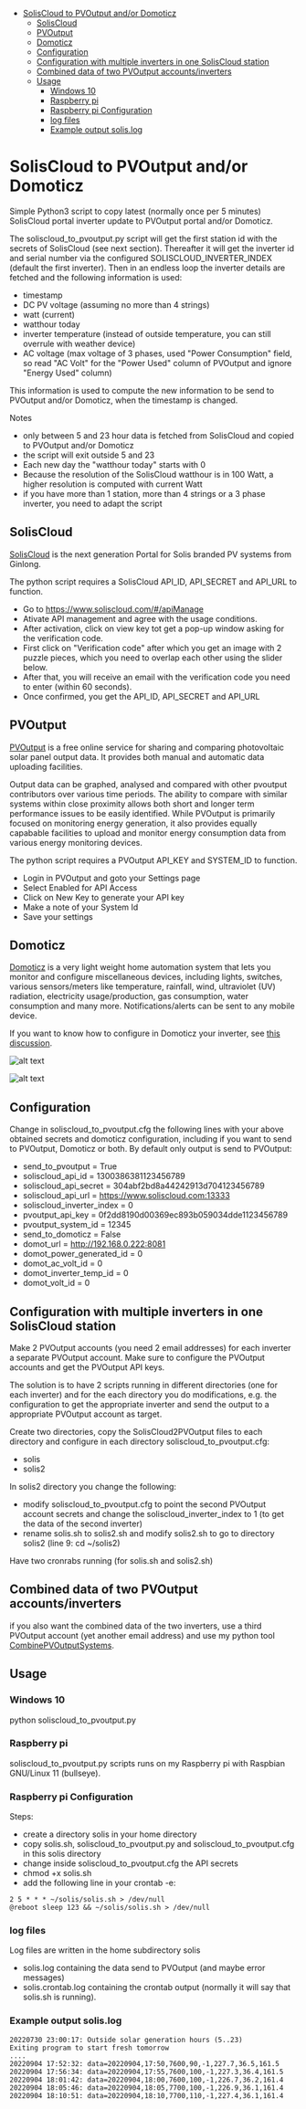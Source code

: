 - [SolisCloud to PVOutput and/or Domoticz](#soliscloud-to-pvoutput-andor-domoticz)
  - [SolisCloud](#soliscloud)
  - [PVOutput](#pvoutput)
  - [Domoticz](#domoticz)
  - [Configuration](#configuration)
  - [Configuration with multiple inverters in one SolisCloud station](#configuration-with-multiple-inverters-in-one-soliscloud-station)
  - [Combined data of two PVOutput accounts/inverters](#combined-data-of-two-pvoutput-accountsinverters)
  - [Usage](#usage)
    - [Windows 10](#windows-10)
    - [Raspberry pi](#raspberry-pi)
    - [Raspberry pi Configuration](#raspberry-pi-configuration)
    - [log files](#log-files)
    - [Example output solis.log](#example-output-solislog)

# SolisCloud to PVOutput and/or Domoticz
Simple Python3 script to copy latest (normally once per 5 minutes) SolisCloud portal inverter update to PVOutput portal and/or Domoticz.

The soliscloud_to_pvoutput.py script will get the first station id with the secrets of SolisCloud (see next section). Thereafter it will get the inverter id and serial number via the configured SOLISCLOUD_INVERTER_INDEX (default the first inverter). Then in an endless loop the inverter details are fetched and the following information is used:
* timestamp
* DC PV voltage (assuming no more than 4 strings)
* watt (current)
* watthour today
* inverter temperature (instead of outside temperature, you can still overrule with weather device)
* AC voltage (max voltage of 3 phases, used "Power Consumption" field, so read "AC Volt" for the "Power Used" column of PVOutput and ignore "Energy Used" column)

This information is used to compute the new information to be send to PVOutput and/or Domoticz, when the timestamp is changed.

Notes
* only between 5 and 23 hour data is fetched from SolisCloud and copied to PVOutput and/or Domoticz
* the script will exit outside 5 and 23
* Each new day the "watthour today" starts with 0
* Because the resolution of the SolisCloud watthour is in 100 Watt, a higher resolution is computed with current Watt
* if you have more than 1 station, more than 4 strings or a 3 phase inverter, you need to adapt the script

## SolisCloud
[SolisCloud](https://www.soliscloud.com/) is the next generation Portal for Solis branded PV systems from Ginlong.

The python script requires a SolisCloud API_ID, API_SECRET and API_URL to function.
* Go to https://www.soliscloud.com/#/apiManage
* Ativate API management and agree with the usage conditions.
* After activation, click on view key tot get a pop-up window asking for the verification code.
* First click on "Verification code" after which you get an image with 2 puzzle pieces, which you need to overlap each other using the slider below.
* After that, you will receive an email with the verification code you need to enter (within 60 seconds).
* Once confirmed, you get the API_ID, API_SECRET and API_URL

## PVOutput
[PVOutput](https://pvoutput.org/) is a free online service for sharing and comparing photovoltaic solar panel output data. It provides both manual and automatic data uploading facilities.

Output data can be graphed, analysed and compared with other pvoutput contributors over various time periods. The ability to compare with similar systems within close proximity allows both short and longer term performance issues to be easily identified. While PVOutput is primarily focused on monitoring energy generation, it also provides equally capabable facilities to upload and monitor energy consumption data from various energy monitoring devices.

The python script requires a PVOutput API_KEY and SYSTEM_ID to function.
* Login in PVOutput and goto your Settings page
* Select Enabled for API Access
* Click on New Key to generate your API key
* Make a note of your System Id
* Save your settings

## Domoticz
[Domoticz](https://www.domoticz.com/) is a very light weight home automation system that lets you monitor and configure miscellaneous devices, including lights, switches, various sensors/meters like temperature, rainfall, wind, ultraviolet (UV) radiation, electricity usage/production, gas consumption, water consumption and many more. Notifications/alerts can be sent to any mobile device.

If you want to know how to configure in Domoticz your inverter, see [this discussion](https://github.com/ZuinigeRijder/SolisCloud2PVOutput/discussions/18).

![alt text](https://user-images.githubusercontent.com/17342657/237064859-b7bcb83a-a753-4399-b60d-801bdd2741a3.png)

![alt text](https://user-images.githubusercontent.com/17342657/237064582-59fcd74b-5b04-4578-98a4-18819bf8482f.png)

## Configuration
Change in soliscloud_to_pvoutput.cfg the following lines with your above obtained secrets and domoticz configuration, including if you want to send to PVOutput, Domoticz or both. By default only output is send to PVOutput:
* send_to_pvoutput = True
* soliscloud_api_id = 1300386381123456789
* soliscloud_api_secret = 304abf2bd8a44242913d704123456789
* soliscloud_api_url = https://www.soliscloud.com:13333
* soliscloud_inverter_index = 0
* pvoutput_api_key = 0f2dd8190d00369ec893b059034dde1123456789
* pvoutput_system_id = 12345
* send_to_domoticz = False
* domot_url = http://192.168.0.222:8081
* domot_power_generated_id = 0
* domot_ac_volt_id = 0
* domot_inverter_temp_id = 0
* domot_volt_id = 0

## Configuration with multiple inverters in one SolisCloud station

Make 2 PVOutput accounts (you need 2 email addresses) for each inverter a separate PVOutput account. Make sure to configure the PVOutput accounts and get the PVOutput API keys.

The solution is to have 2 scripts running in different directories (one for each inverter) and for the each directory you do modifications, e.g. the configuration to get the appropriate inverter and send the output to a appropriate PVOutput account as target.

Create two directories, copy the SolisCloud2PVOutput files to each directory and configure in each directory soliscloud_to_pvoutput.cfg:
- solis
- solis2

In solis2 directory you change the following:
- modify soliscloud_to_pvoutput.cfg to point the second PVOutput account secrets and change the soliscloud_inverter_index to 1 (to get the data of the second inverter)
- rename solis.sh to solis2.sh and modify solis2.sh to go to directory solis2 (line 9: cd ~/solis2)

Have two cronrabs running (for solis.sh and solis2.sh)

## Combined data of two PVOutput accounts/inverters

if you also want the combined data of the two inverters, use a third PVOutput account (yet another email address) and use my python tool [CombinePVOutputSystems](https://github.com/ZuinigeRijder/CombinePVOutputSystems#combine-pvoutput-systems).

## Usage
### Windows 10
python soliscloud_to_pvoutput.py

### Raspberry pi
soliscloud_to_pvoutput.py scripts runs on my Raspberry pi with Raspbian GNU/Linux 11 (bullseye).

### Raspberry pi Configuration
Steps:
* create a directory solis in your home directory
* copy solis.sh, soliscloud_to_pvoutput.py and soliscloud_to_pvoutput.cfg in this solis directory
* change inside soliscloud_to_pvoutput.cfg the API secrets
* chmod +x solis.sh
* add the following line in your crontab -e:

```
2 5 * * * ~/solis/solis.sh > /dev/null
@reboot sleep 123 && ~/solis/solis.sh > /dev/null
```

### log files
Log files are written in the home subdirectory solis
* solis.log containing the data send to PVOutput (and maybe error messages)
* solis.crontab.log containing the crontab output (normally it will say that solis.sh is running).

### Example output solis.log

```
20220730 23:00:17: Outside solar generation hours (5..23)
Exiting program to start fresh tomorrow
....
20220904 17:52:32: data=20220904,17:50,7600,90,-1,227.7,36.5,161.5
20220904 17:56:34: data=20220904,17:55,7600,100,-1,227.3,36.4,161.5
20220904 18:01:42: data=20220904,18:00,7600,100,-1,226.7,36.2,161.4
20220904 18:05:46: data=20220904,18:05,7700,100,-1,226.9,36.1,161.4
20220904 18:10:51: data=20220904,18:10,7700,110,-1,227.4,36.1,161.4

```
